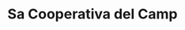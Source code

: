 ---
title: "Sa Cooperativa del Camp"
url: /cuitadella/sa-cooperativa-del-camp/
shop: supermercado
---